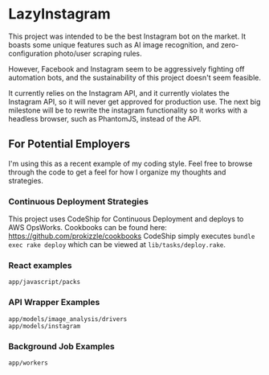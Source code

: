 # LazyInstagram

This project was intended to be the best Instagram bot on the market. It boasts some unique features such as AI image recognition, and zero-configuration photo/user scraping rules.

However, Facebook and Instagram seem to be aggressively fighting off automation bots, and the sustainability of this project doesn't seem feasible.

It currently relies on the Instagram API, and it currently violates the Instagram API, so it will never get approved for production use. The next big milestone will be to rewrite the instagram functionality so it works with a headless browser, such as PhantomJS, instead of the API.

## For Potential Employers

I'm using this as a recent example of my coding style. Feel free to browse through the code to get a feel for how I organize my thoughts and strategies.

### Continuous Deployment Strategies

This project uses CodeShip for Continuous Deployment and deploys to AWS OpsWorks.
Cookbooks can be found here: https://github.com/prokizzle/cookbooks
CodeShip simply executes `bundle exec rake deploy` which can be viewed at `lib/tasks/deploy.rake`.


### React examples

`app/javascript/packs`

### API Wrapper Examples

```
app/models/image_analysis/drivers
app/models/instagram
````

### Background Job Examples

`app/workers`
